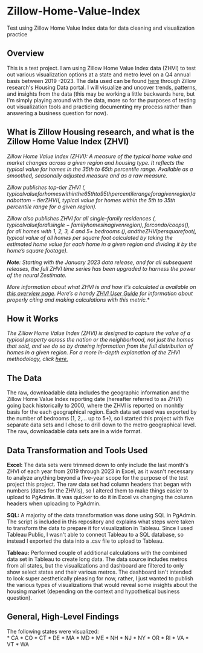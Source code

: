 # Zillow-Home-Value-Index
Test using Zillow Home Value Index data for data cleaning and visualization practice

## Overview

This is a test project. I am using Zillow Home Value Index data (ZHVI) to test out various visualization options at a state and metro level on a Q4 annual basis between 2019 -2023. The data used can be found [here](https://www.zillow.com/research/data/) through Zillow research's Housing Data portal. I will visualize and uncover trends, patterns, and insights from the data (this may be working a little backwards here, but I'm simply playing around with the data, more so for the purposes of testing out visualization tools and practicing documenting my process rather than answering a business question for now).


## What is Zillow Housing research, and what is the Zillow Home Value Index (ZHVI)

*Zillow Home Value Index (ZHVI): A measure of the typical home value and market changes across a given region and housing type. It reflects the typical value for homes in the 35th to 65th percentile range. Available as a smoothed, seasonally adjusted measure and as a raw measure.*

*Zillow publishes top-tier ZHVI ($, typical value for homes within the 65th to 95th percentile range for a given region) and bottom-tier ZHVI ($, typical value for homes within the 5th to 35th percentile range for a given region).*

*Zillow also publishes ZHVI for all single-family residences ($, typical value for all single-family homes in a given region), for condo/coops ($), for all homes with 1, 2, 3, 4 and 5+ bedrooms ($), and the ZHVI per square foot ($, typical value of all homes per square foot calculated by taking the estimated home value for each home in a given region and dividing it by the home’s square footage).*

***Note**: Starting with the January 2023 data release, and for all subsequent releases, the full ZHVI time series has been upgraded to harness the power of the neural Zestimate.*

*More information about what ZHVI is and how it’s calculated is available on [this overview page](https://www.zillow.com/research/methodology-neural-zhvi-32128/). Here’s a handy [ZHVI User Guide](https://www.zillow.com/research/zhvi-user-guide/) for information about properly citing and making calculations with this metric.**

## How it Works

*The Zillow Home Value Index (ZHVI) is designed to capture the value of a typical property across the nation or the neighborhood, not just the homes that sold, and we do so by drawing information from the full distribution of homes in a given region. For a more in-depth explanation of the ZHVI methodology, click [here.](https://www.zillow.com/research/methodology-neural-zhvi-32128/)*

## The Data

The raw, downloadable data includes the geographic information and the Zillow Home Value Index reporting date (hereafter referred to as *ZHVI*) going back historically to 2000, where the ZHVI is reported on monhtly basis for the each geographical region. Each data set used was exported by the number of bedrooms (1, 2,... up to 5+), so I started this project with five separate data sets and I chose to drill down to the metro geographical level. The raw, downloadable data sets are in a wide format.

## Data Transformation and Tools Used

**Excel:** The data sets were trimmed down to only include the last month's ZHVI of each year from 2019 through 2023 in Excel, as it wasn't necessary to analyze anything beyond a five-year scope for the purpose of the test project this project. The raw data set had column headers that began with numbers (dates for the ZHVIs), so I altered them to make things easier to upload to PgAdmin. It was quicker to do it in Excel vs changing the column headers when uploading to PgAdmin.

**SQL:** A majority of the data transformation was done using SQL in PgAdmin. The script is included in this repository and explains what steps were taken to transform the data to prepare it for visualization in Tableau. Since I used Tableau Public, I wasn't able to connect Tableau to a SQL database, so instead I exported the data into a .csv file to upload to Tableau. 

**Tableau:** Performed couple of additional calculations with the combined data set in Tableau to create long data. The data source includes metros from all states, but the visualizations and dashboard are filtered to only show select states and their various metros. The dashboard isn't intended to look super aesthetically pleasing for now, rather, I just wanted to publish the various types of visualizations that would reveal some insights about the housing market (depending on the context and hypothetical business question).

## General, High-Level Findings

The following states were visualized:  
\* CA 
\* CO 
\* CT 
\* DE 
\* MA 
\* MD 
\* ME 
\* NH 
\* NJ 
\* NY 
\* OR 
\* RI 
\* VA 
\* VT 
\* WA
